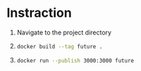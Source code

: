 # Instraction

1. Navigate to the project directory

2. ```bash
   docker build --tag future .
   ```

3. ```bash
   docker run --publish 3000:3000 future
   ```
